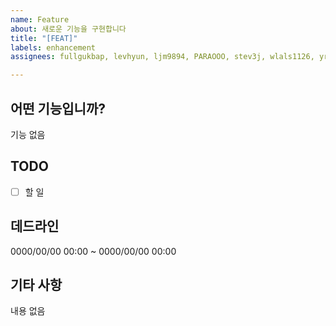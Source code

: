 ```yaml
---
name: Feature
about: 새로운 기능을 구현합니다
title: "[FEAT]"
labels: enhancement
assignees: fullgukbap, levhyun, ljm9894, PARAOOO, stev3j, wlals1126, yr0118kim

---
```


## 어떤 기능입니까?
기능 없음

## TODO
- [ ] 할 일

## 데드라인
0000/00/00 00:00 ~ 0000/00/00 00:00

## 기타 사항
내용 없음
